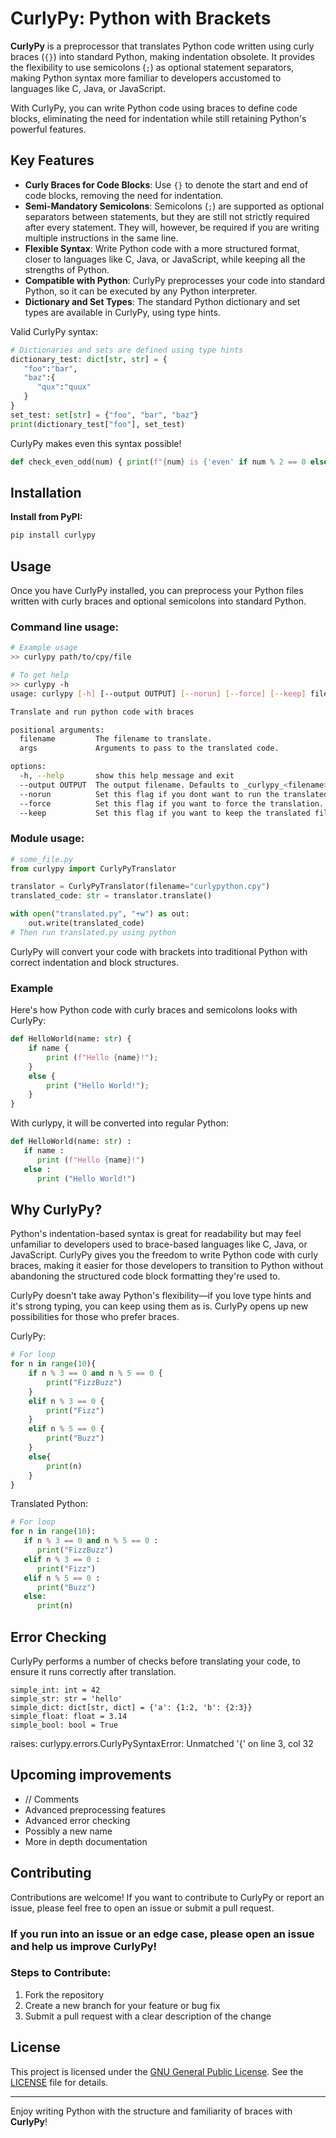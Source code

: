 # CurlyPy: Python with Brackets

**CurlyPy** is a preprocessor that translates Python code written using curly braces (`{}`) into standard Python, making indentation obsolete. It provides the flexibility to use semicolons (`;`) as optional statement separators, making Python syntax more familiar to developers accustomed to languages like C, Java, or JavaScript.

With CurlyPy, you can write Python code using braces to define code blocks, eliminating the need for indentation while still retaining Python's powerful features.

## Key Features

-   **Curly Braces for Code Blocks**: Use `{}` to denote the start and end of code blocks, removing the need for indentation.
-   **Semi-Mandatory Semicolons**: Semicolons (`;`) are supported as optional separators between statements, but they are still not strictly required after every statement. They will, however, be required if you are writing multiple instructions in the same line.
-   **Flexible Syntax**: Write Python code with a more structured format, closer to languages like C, Java, or JavaScript, while keeping all the strengths of Python.
-   **Compatible with Python**: CurlyPy preprocesses your code into standard Python, so it can be executed by any Python interpreter.
-   **Dictionary and Set Types**: The standard Python dictionary and set types are available in CurlyPy, using type hints.

Valid CurlyPy syntax:

```python
# Dictionaries and sets are defined using type hints
dictionary_test: dict[str, str] = {
   "foo":"bar",
   "baz":{
      "qux":"quux"
   }
}
set_test: set[str] = {"foo", "bar", "baz"}
print(dictionary_test["foo"], set_test)
```

CurlyPy makes even this syntax possible!

```python
def check_even_odd(num) { print(f"{num} is {'even' if num % 2 == 0 else 'odd'};"); }; check_even_odd(10); check_even_odd(7);
```

## Installation

**Install from PyPI:**

```bash
pip install curlypy
```

## Usage

Once you have CurlyPy installed, you can preprocess your Python files written with curly braces and optional semicolons into standard Python.

### Command line usage:

```bash
# Example usage
>> curlypy path/to/cpy/file

# To get help
>> curlypy -h
usage: curlypy [-h] [--output OUTPUT] [--norun] [--force] [--keep] filename ...

Translate and run python code with braces

positional arguments:
  filename         The filename to translate.
  args             Arguments to pass to the translated code.

options:
  -h, --help       show this help message and exit
  --output OUTPUT  The output filename. Defaults to _curlypy_<filename>.py
  --norun          Set this flag if you dont want to run the translated code directly after translating.
  --force          Set this flag if you want to force the translation. i.e. dont perform any checks. Can output non working code. Defaults to False.
  --keep           Set this flag if you want to keep the translated file after running it.
```

### Module usage:

```python
# some_file.py
from curlypy import CurlyPyTranslator

translator = CurlyPyTranslator(filename="curlypython.cpy")
translated_code: str = translator.translate()

with open("translated.py", "+w") as out:
    out.write(translated_code)
# Then run translated.py using python

```

CurlyPy will convert your code with brackets into traditional Python with correct indentation and block structures.

### Example

Here's how Python code with curly braces and semicolons looks with CurlyPy:

```python
def HelloWorld(name: str) {
	if name {
		print (f"Hello {name}!");
	}
	else {
		print ("Hello World!");
	}
}
```

With curlypy, it will be converted into regular Python:

```python
def HelloWorld(name: str) :
   if name :
      print (f"Hello {name}!")
   else :
      print ("Hello World!")
```

## Why CurlyPy?

Python's indentation-based syntax is great for readability but may feel unfamiliar to developers used to brace-based languages like C, Java, or JavaScript. CurlyPy gives you the freedom to write Python code with curly braces, making it easier for those developers to transition to Python without abandoning the structured code block formatting they're used to.

CurlyPy doesn't take away Python's flexibility—if you love type hints and it's strong typing, you can keep using them as is. CurlyPy opens up new possibilities for those who prefer braces.

CurlyPy:

```python
# For loop
for n in range(10){
    if n % 3 == 0 and n % 5 == 0 {
        print("FizzBuzz")
	}
    elif n % 3 == 0 {
		print("Fizz")
	}
    elif n % 5 == 0 {
		print("Buzz")
	}
    else{
        print(n)
	}
}
```

Translated Python:

```python
# For loop
for n in range(10):
   if n % 3 == 0 and n % 5 == 0 :
      print("FizzBuzz")
   elif n % 3 == 0 :
      print("Fizz")
   elif n % 5 == 0 :
      print("Buzz")
   else:
      print(n)
```

## Error Checking

CurlyPy performs a number of checks before translating your code, to ensure it runs correctly after translation.

```
simple_int: int = 42
simple_str: str = 'hello'
simple_dict: dict[str, dict] = {'a': {1:2, 'b': {2:3}}
simple_float: float = 3.14
simple_bool: bool = True
```

raises: curlypy.errors.CurlyPySyntaxError: Unmatched '{' on line 3, col 32

## Upcoming improvements

-   // Comments
-   Advanced preprocessing features
-   Advanced error checking
-   Possibly a new name
-   More in depth documentation

## Contributing

Contributions are welcome! If you want to contribute to CurlyPy or report an issue, please feel free to open an issue or submit a pull request.

### If you run into an issue or an edge case, please open an issue and help us improve CurlyPy!

### Steps to Contribute:

1. Fork the repository
2. Create a new branch for your feature or bug fix
3. Submit a pull request with a clear description of the change

## License

This project is licensed under the [GNU General Public License](https://www.gnu.org/licenses/gpl-3.0.en.html). See the [LICENSE](LICENSE) file for details.

---

Enjoy writing Python with the structure and familiarity of braces with **CurlyPy**!

